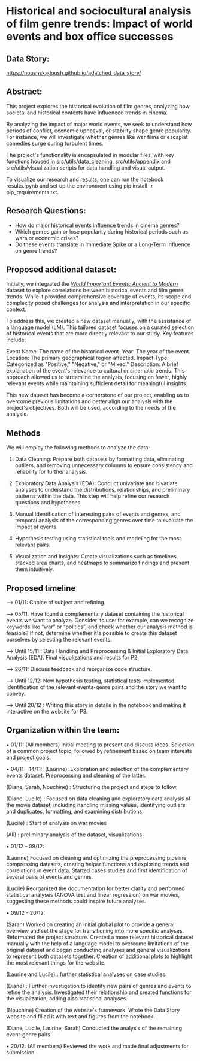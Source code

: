# Historical and sociocultural analysis of film genre trends: Impact of world events and box office successes

## Data Story:

https://noushskadoush.github.io/adatched_data_story/

## Abstract: 

This project explores the historical evolution of film genres, analyzing how societal and historical contexts have influenced trends in cinema.

By analyzing the impact of major world events, we seek to understand how periods of conflict, economic upheaval, or stability shape genre popularity. 
For instance, we will investigate whether genres like war films or escapist comedies surge during turbulent times.

The project's functionality is encapsulated in modular files, with key functions housed in src/utils/data_cleaning, src/utils/appendix and src/utils/visualization scripts for data handling and visual output.

To visualize our research and results, one can run the notebook results.ipynb and set up the environment using pip install -r pip_requirements.txt.

## Research Questions:

* How do major historical events influence trends in cinema genres?
* Which genres gain or lose popularity during historical periods such as wars or economic crises?
* Do these events translate in Immediate Spike or a Long-Term Influence on genre trends?

## Proposed additional dataset:

Initially, we integrated the <u>*World Important Events: Ancient to Modern*</u> dataset to explore correlations between historical events and film genre trends. While it provided comprehensive coverage of events, its scope and complexity posed challenges for analysis and interpretation in our specific context.

To address this, we created a new dataset manually, with the assistance of a language model (LM). This tailored dataset focuses on a curated selection of historical events that are more directly relevant to our study. Key features include:

Event Name: The name of the historical event.
Year: The year of the event.
Location: The primary geographical region affected.
Impact Type: Categorized as "Positive," "Negative," or "Mixed."
Description: A brief explanation of the event's relevance to cultural or cinematic trends.
This approach allowed us to streamline the analysis, focusing on fewer, highly relevant events while maintaining sufficient detail for meaningful insights. 

This new dataset has become a cornerstone of our project, enabling us to overcome previous limitations and better align our analysis with the project's objectives. Both will be used, according to the needs of the analysis.

## Methods

We will employ the following methods to analyze the data:

1) Data Cleaning:
Prepare both datasets by formatting data, eliminating outliers, and removing unnecessary columns to ensure consistency and reliability for further analysis.

2) Exploratory Data Analysis (EDA):
Conduct univariate and bivariate analyses to understand the distributions, relationships, and preliminary patterns within the data. This step will help refine our research questions and hypotheses.

3) Manual Identification of interesting pairs of events and genres, and temporal analysis of the corresponding genres over time to evaluate the impact of events.

4) Hypothesis testing using statistical tools and modeling for the most relevant pairs.

5) Visualization and Insights:
Create visualizations such as timelines, stacked area charts, and heatmaps to summarize findings and present them intuitively.

## Proposed timeline

⟶ 01/11: Choice of subject and refining.

⟶ 05/11: Have found a complementary dataset containing the historical events we want to analyze. Consider its use: for example, can we recognize keywords like “war” or “politics”, and check whether our analysis method is feasible? If not, determine whether it's possible to create this dataset ourselves by selecting the relevant events.

⟶ Until 15/11 : Data Handling and Preprocessing & Initial Exploratory Data Analysis (EDA). Final visualizations and results for P2.

⟶ 26/11: Discuss feedback and reorganize code structure. 

⟶ Until 12/12: New hypothesis testing, statistical tests implemented. Identification of the relevant events-genre pairs and the story we want to convey.

⟶ Until 20/12 : Writing this story in details in the notebook and making it interactive on the website for P3.

## Organization within the team:

▪️ 01/11: (All members) Initial meeting to present and discuss ideas. Selection of a common project topic, followed by refinement based on team interests and project goals.

▪️ 04/11 - 14/11:: (Laurine):  Exploration and selection of the complementary events dataset. Preprocessing and cleaning of the latter. 

(Diane, Sarah, Nouchine) : Structuring the project and steps to follow.

(Diane, Lucile) : Focused on data cleaning and exploratory data analysis of the movie dataset, including handling missing values, identifying outliers and duplicates, formatting, and examining distributions. 

(Lucile) : Start of analysis on war movies

(All) : preliminary analysis of the dataset, visualizations 


▪️ 01/12 - 09/12: 

(Laurine) Focused on cleaning and optimizing the preprocessing pipeline, compressing datasets, creating helper functions and exploring trends and correlations in event data. Started cases studies and first identification of several pairs of events and genres.

(Lucile) Reorganized the documentation for better clarity  and performed statistical analyses (ANOVA test and linear regression) on war movies, suggesting these methods could inspire future analyses.

▪️ 09/12 - 20/12: 

(Sarah) Worked on creating an initial global plot to provide a general overview and set the stage for transitioning into more specific analyses. Reformated the project structure.
        Created a more relevant historical dataset manually with the help of a language model to overcome limitations of the original dataset and began conducting analyses and general visualizations to represent         both datasets together. Creation of additional plots to highlight the most relevant things for the website.

(Laurine and Lucile) : further statistical analyses on case studies.

(Diane) : Further investigation to identify new pairs of genres and events to refine the analysis. Investigated their relationship and created functions for the visualization, adding also statistical analyses.

(Nouchine) Creation of the website's framework. Wrote the Data Story website and filled it with text and figures from the notebook.

(Diane, Lucile, Laurine, Sarah) Conducted the analysis of the remaining event-genre pairs. 

▪️ 20/12: (All members) Reviewed the work and made final adjustments for submission.
